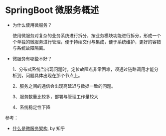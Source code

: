 # SpringBoot 微服务概述

- 为什么使用微服务？

  使用微服务对复杂的业务系统进行拆分，按业务模块功能进行拆分，形成一个个单独的微服务进行管理，便于持续交付与集成，便于系统维护，更好的容错与系统故障隔离。

- 微服务有哪些不好？

  1、分布式系统当出现问题时，定位故障点非常困难，须通过链路调用才能分析到，问题具体出现在那个节点上。
  
  2、服务之间的通信会出现高延迟与数据一致的问题。
  
  3、服务数量比较多，部署与管理工作量较大
  
  4、系统稳定性下降
  
参考：
- [什么是微服务架构](https://www.zhihu.com/question/65502802), by 知乎


